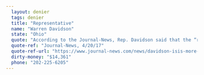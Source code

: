 ```yaml
---
  layout: denier
  tags: denier
  title: "Representative"
  name: "Warren Davidson"
  state: "Ohio"
  quote: "According to the Journal-News, Rep. Davidson said that the “real science [behind climate change is] in dispute.”"
  quote-ref: "Journal-News, 4/20/17"
  quote-ref-url: "https://www.journal-news.com/news/davidson-isis-more-threat-than-climate-change/gSD89FAxoXGtDUu20ThJAK/"
  dirty-money: "$14,361"
  phone: "202-225-6205"
---
```

